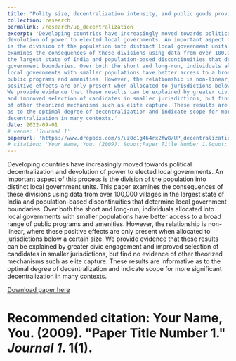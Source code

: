 ```yaml
---
title: "Polity size, decentralization intensity, and public goods provision: evidence from India"
collection: research
permalink: /research/up_decentralization
excerpt: 'Developing countries have increasingly moved towards political decentralization and
devolution of power to elected local governments. An important aspect of this process
is the division of the population into distinct local government units. This paper
examines the consequences of these divisions using data from over 100,000 villages in
the largest state of India and population-based discontinuities that determine local
government boundaries. Over both the short and long-run, individuals allocated into
local governments with smaller populations have better access to a broad range of
public programs and amenities. However, the relationship is non-linear, where these
positive effects are only present when allocated to jurisdictions below a certain size.
We provide evidence that these results can be explained by greater civic engagement
and improved selection of candidates in smaller jurisdictions, but find no evidence
of other theorized mechanisms such as elite capture. These results are informative
as to the optimal degree of decentralization and indicate scope for more significant
decentralization in many contexts.'
date: 2022-09-01
# venue: 'Journal 1'
paperurl: 'https://www.dropbox.com/s/uz0c1g464rx2fw8/UP_decentralization.pdf?dl=1'
# citation: 'Your Name, You. (2009). &quot;Paper Title Number 1.&quot; <i>Journal 1</i>. 1(1).'
---
```

Developing countries have increasingly moved towards political decentralization and
devolution of power to elected local governments. An important aspect of this process
is the division of the population into distinct local government units. This paper
examines the consequences of these divisions using data from over 100,000 villages in
the largest state of India and population-based discontinuities that determine local
government boundaries. Over both the short and long-run, individuals allocated into
local governments with smaller populations have better access to a broad range of
public programs and amenities. However, the relationship is non-linear, where these
positive effects are only present when allocated to jurisdictions below a certain size.
We provide evidence that these results can be explained by greater civic engagement
and improved selection of candidates in smaller jurisdictions, but find no evidence
of other theorized mechanisms such as elite capture. These results are informative
as to the optimal degree of decentralization and indicate scope for more significant
decentralization in many contexts.

[Download paper here](https://www.dropbox.com/s/uz0c1g464rx2fw8/UP_decentralization.pdf?dl=1)

# Recommended citation: Your Name, You. (2009). "Paper Title Number 1." <i>Journal 1</i>. 1(1).

